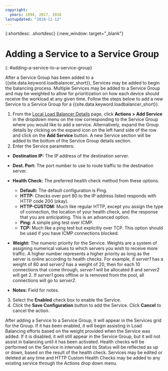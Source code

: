 ```yaml
---
copyright:
  years: 1994, 2017, 2018
lastupdated: "2018-11-12"
---
```


{:shortdesc: .shortdesc}
{:new_window: target="_blank"}

# Adding a Service to a Service Group
{: #adding-a-service-to-a-service-group}

After a Service Group has been added to a {{site.data.keyword.loadbalancer_short}}, Services may be added to begin the balancing process. Multiple Services may be added to a Service Group and may be weighted to allow for prioritization on how each device should receive the workload at any given time. Follow the steps below to add a new Service to a Service Group for a {{site.data.keyword.loadbalancer_short}}.

1. From the [Local Load Balancer Details](/docs/infrastructure/local-load-balancer?topic=local-load-balancer-viewing-local-load-balancer-details) page, click **Actions > Add Service** in the dropdown menu on the row corresponding to the Service Group where you would like to add a service. Alternatively, expand the Group details by clicking on the expand icon on the left hand side of the row and click on the **Add Service** button. A new Service section will be added to the bottom of the Service Group details section.
2. Enter the Service parameters:
  - **Destination IP:** The IP address of the destination server.
  - **Dest. Port:** The port number to use to route traffic to the destination server.
  - **Health Check:** The preferred health check method from these options.

     - **Default:** The default configuration is Ping.
     - **HTTP:** Checks over port 80 to the IP address listed responds with HTTP code 200 (okay).
     - **HTTP-CUSTOM:** Much like regular HTTP, except you assign the type of connection, the location of your health check, and the response that you are anticipating. This is an advanced option.
     - **Ping:** A simple ping test over ICMP.
     - **TCP:** Much like a ping test but explicitly over TCP. This option should be used if you have ICMP connections blocked.
  - **Weight:** The numeric priority for the Service. Weights are a system of assigning numerical values to which servers you wish to receive more traffic. A higher number represents a higher priority as long as the server is online according to health checks. For example, if _server1_ has a weight of 80 and _server2_ has a weight of 20, then for each 10 connections that come through, _server1_ will be allocated 8 and _server2_ will get 2. If _server1_ goes offline or is removed from the pool, all connections will go to _server2_.
  - **Notes:** Field for notes.
3. Select the **Enabled** check box to enable the Service.
4. Click the **Save Configuration** button to add the Service. Click **Cancel** to cancel the action.

After adding a Service to a Service Group, it will appear in the Services grid for the Group. If it has been enabled, it will begin assisting in Load Balancing efforts based on the weight provided when the Service was added. If it is disabled, it will still appear in the Service Group, but it will not assist in balancing until it has been activated. Health checks will be performed on the Service in intervals and its Status will be reflected as up or down, based on the result of the health check. Services may be edited or deleted at any time and HTTP Custom Health Checks may be added to any existing service through the Actions drop down menu.
